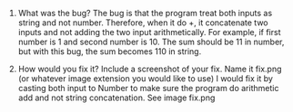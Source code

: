 1. What was the bug?
   The bug is that the program treat both inputs as string and not number. Therefore, when it do +, it concatenate two inputs and not adding the two input arithmetically. For example, if first number is 1 and second number is 10. The sum should be 11 in number, but with this bug, the sum becomes 110 in string.
   
2. How would you fix it? Include a screenshot of your fix. Name it fix.png (or whatever image extension you would like to use)
   I would fix it by casting both input to Number to make sure the program do arithmetic add and not string concatenation.
   See image fix.png